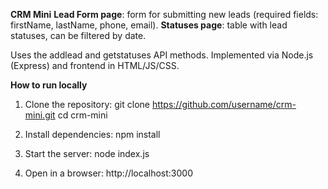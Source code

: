 **CRM Mini**
**Lead Form page**: form for submitting new leads (required fields: firstName, lastName, phone, email).
**Statuses page**: table with lead statuses, can be filtered by date.

Uses the addlead and getstatuses API methods.
Implemented via Node.js (Express) and frontend in HTML/JS/CSS.

**How to run locally**
1. Clone the repository: git clone https://github.com/username/crm-mini.git cd crm-mini

2. Install dependencies: npm install

3. Start the server: node index.js

4. Open in a browser: http://localhost:3000
